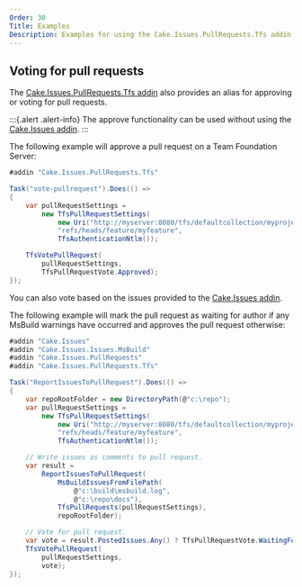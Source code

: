 ```yaml
---
Order: 30
Title: Examples
Description: Examples for using the Cake.Issues.PullRequests.Tfs addin.
---
```


## Voting for pull requests

The [Cake.Issues.PullRequests.Tfs addin] also provides an alias for approving or voting for pull requests.

:::{.alert .alert-info}
The approve functionality can be used without using the [Cake.Issues addin].
:::

The following example will approve a pull request on a Team Foundation Server:

```csharp
#addin "Cake.Issues.PullRequests.Tfs"

Task("vote-pullrequest").Does(() =>
{
    var pullRequestSettings =
        new TfsPullRequestSettings(
            new Uri("http://myserver:8080/tfs/defaultcollection/myproject/_git/myrepository"),
            "refs/heads/feature/myfeature",
            TfsAuthenticationNtlm());

    TfsVotePullRequest(
        pullRequestSettings,
        TfsPullRequestVote.Approved);
});
```

You can also vote based on the issues provided to the [Cake.Issues addin].

The following example will mark the pull request as waiting for author if any MsBuild warnings have
occurred and approves the pull request otherwise:

```csharp
#addin "Cake.Issues"
#addin "Cake.Issues.Issues.MsBuild"
#addin "Cake.Issues.PullRequests"
#addin "Cake.Issues.PullRequests.Tfs"

Task("ReportIssuesToPullRequest").Does(() =>
{
    var repoRootFolder = new DirectoryPath(@"c:\repo");
    var pullRequestSettings =
        new TfsPullRequestSettings(
            new Uri("http://myserver:8080/tfs/defaultcollection/myproject/_git/myrepository"),
            "refs/heads/feature/myfeature",
            TfsAuthenticationNtlm());

    // Write issues as comments to pull request.
    var result =
        ReportIssuesToPullRequest(
            MsBuildIssuesFromFilePath(
                @"c:\build\msbuild.log",
                @"c:\repo\docs"),
            TfsPullRequests(pullRequestSettings),
            repoRootFolder);

    // Vote for pull request.
    var vote = result.PostedIssues.Any() ? TfsPullRequestVote.WaitingForAuthor : TfsPullRequestVote.Approved;
    TfsVotePullRequest(
        pullRequestSettings,
        vote);
});
```

[Cake.Issues.PullRequests.Tfs addin]: https://www.nuget.org/packages/Cake.Issues.PullRequests.Tfs
[Cake.Issues addin]: https://www.nuget.org/packages/Cake.Issues